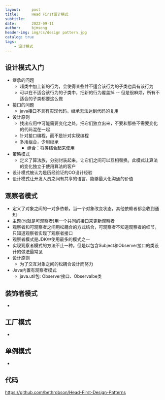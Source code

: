 ```yaml
---
layout:     post
title:      Head First设计模式
subtitle:   
date:       2022-09-11
author:     bjmsong
header-img: img/cs/design pattern.jpg
catalog: true
tags:
    - 设计模式
---
```

## 设计模式入门
- 继承的问题
    - 超类中加上新的行为，会使得某些并不适合该行为的子类也具有该行为
    - 可以在不适合该行为的子类中，把新的行为覆盖掉 -- 但是很麻烦，所有不适合的子类都要这么做
- 接口的问题
    - java接口不具有实现代码，继承无法达到代码的复用
- 设计原则
    - 找出应用中可能需要变化之处，把它们独立出来，不要和那些不需要变化的代码混在一起
    - 针对接口编程，而不是针对实现编程
    - 多用组合，少用继承
        - 组合：将类结合起来使用
- 策略模式
    - 定义了算法族，分别封装起来，让它们之间可以互相替换。此模式让算法的变化独立于使用算法的客户
- 设计模式被认为是历经验证的OO设计经验
- 设计模式让开发人员之间有共享的语言，能够最大化沟通的价值

## 观察者模式
- 定义了对象之间的一对多依赖，当一个对象改变状态，其他依赖者都会收到通知
- 主题(也就是可观察者)用一个共同的接口来更新观察者
- 观察者和可观察者之间用松耦合的方式结合，可观察者不知道观察者的细节，只知道观察者实现了观察者接口
- 观察者模式是JDK中使用最多的模式之一
- 实现观察者模式的方法不止一种，但是以包含Subject和Observer接口的类设计的做法最常见
- 设计原则
    - 为了交互对象之间的松耦合设计而努力
- Java内置有观察者模式
    - java.util包: Observer接口、Observalbe类

## 装饰者模式
- 

## 工厂模式
- 

## 单例模式
- 

## 代码
https://github.com/bethrobson/Head-First-Design-Patterns




